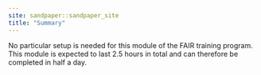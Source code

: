 ```yaml
---
site: sandpaper::sandpaper_site
title: "Summary"
---
```


No particular setup is needed for this module of the FAIR training program. This module is expected to last 2.5 hours in
total and can therefore be completed in half a day.
